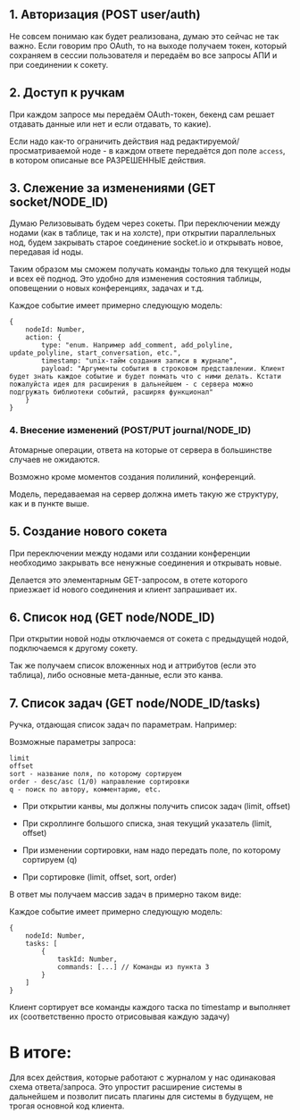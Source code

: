 ## 1. Авторизация (POST user/auth)

Не совсем понимаю как будет реализована, думаю это сейчас не так важно. Если говорим про OAuth, то на выходе получаем токен, который сохраняем в сессии пользователя и передаём во все запросы АПИ и при соединении к сокету.


## 2. Доступ к ручкам

При каждом запросе мы передаём OAuth-токен, бекенд сам решает отдавать данные или нет и если отдавать, то какие).

Если надо как-то ограничить действия над редактируемой/просматриваемой ноде - в каждом ответе передаётся доп поле `access`, в котором описаные все РАЗРЕШЕННЫЕ действия.


## 3. Слежение за изменениями (GET socket/NODE_ID)

Думаю Релизовывать будем через сокеты. При переключении между нодами (как в таблице, так и на холсте), при открытии параллельных нод, будем закрывать старое соединение socket.io и открывать новое, передавая id ноды.

Таким образом мы сможем получать команды только для текущей ноды и всех её поднод. Это удобно для изменения состояния таблицы, оповещении о новых конференциях, задачах и т.д.

Каждое событие имеет примерно следующую модель:

```
{
    nodeId: Number,
    action: {
        type: "enum. Например add_comment, add_polyline, update_polyline, start_conversation, etc.",
        timestamp: "unix-тайм создания записи в журнале",
        payload: "Аргументы события в строковом представлении. Клиент будет знать каждое событие и будет понмать что с ними делать. Кстати пожалуйста идея для расширения в дальнейшем - с сервера можно подгружать библиотеки событий, расширяя функционал"
    }
}
```


### 4. Внесение изменений (POST/PUT journal/NODE_ID)

Атомарные операции, ответа на которые от сервера в большинстве случаев не ожидаются.

Возможно кроме моментов создания полилиний, конференций.

Модель, передаваемая на сервер должна иметь такую же структуру, как и в пункте выше.


## 5. Создание нового сокета

При переключении между нодами или создании конференции необходимо закрывать все ненужные соединения и открывать новые.

Делается это элементарным GET-запросом, в отете которого приезжает id нового соединения и клиент запрашивает их.


## 6. Список нод (GET node/NODE_ID)

При открытии новой ноды отключаемся от сокета с предыдущей нодой, подключаемся к другому сокету.

Так же получаем список вложенных нод и аттрибутов (если это таблица), либо основные мета-данные, если это канва.


## 7. Список задач (GET node/NODE_ID/tasks)

Ручка, отдающая список задач по параметрам. Например:

Возможные параметры запроса:


```
limit
offset
sort - название поля, по которому сортируем
order - desc/asc (1/0) направление сортировки
q - поиск по автору, комментарию, etc.

```

* При открытии канвы, мы должны получить список задач (limit, offset)

* При скроллинге большого списка, зная текущий указатель (limit, offset)

* При изменении сортировки, нам надо передать поле, по которому сортируем (q)

* При сортировке (limit, offset, sort, order)


В ответ мы получаем массив задач в примерно таком виде:

Каждое событие имеет примерно следующую модель:

```
{
    nodeId: Number,
    tasks: [
        {
            taskId: Number,
            commands: [...] // Команды из пункта 3
        }
    ]
}
```

Клиент сортирует все команды каждого таска по timestamp и выполняет их (соответственно просто отрисовывая каждую задачу)


# В итоге:

Для всех действия, которые работают с журналом у нас одинаковая схема ответа/запроса. Это упростит расширение системы в дальнейшем и позволит писать плагины для системы в будущем, не трогая основной код клиента.